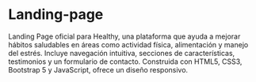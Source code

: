 # Landing-page
Landing Page oficial para Healthy, una plataforma que ayuda a mejorar hábitos saludables en áreas como actividad física, alimentación y manejo del estrés. Incluye navegación intuitiva, secciones de características, testimonios y un formulario de contacto. Construida con HTML5, CSS3, Bootstrap 5 y JavaScript, ofrece un diseño responsivo.
